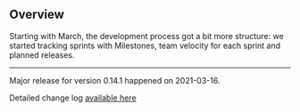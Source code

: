 ## Overview

Starting with March, the development process got a bit more structure: we started tracking sprints with Milestones, team velocity for each sprint and planned releases.
 

***

Major release for version 0.14.1 happened on 2021-03-16.
>
Detailed change log [available here](https://github.com/liquidinvestigations/node/blob/master/CHANGELOG.md#version-0140-2021-03-12 )

 